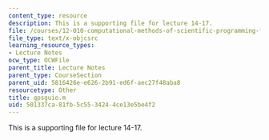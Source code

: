 ```yaml
---
content_type: resource
description: This is a supporting file for lecture 14-17.
file: /courses/12-010-computational-methods-of-scientific-programming-fall-2011/501337ca81fb5c5534244ce13e5be4f2_gpsguio.m
file_type: text/x-objcsrc
learning_resource_types:
- Lecture Notes
ocw_type: OCWFile
parent_title: Lecture Notes
parent_type: CourseSection
parent_uid: 5816426e-e626-2b91-ed6f-aec27f48aba8
resourcetype: Other
title: gpsguio.m
uid: 501337ca-81fb-5c55-3424-4ce13e5be4f2
---
```

This is a supporting file for lecture 14-17.


